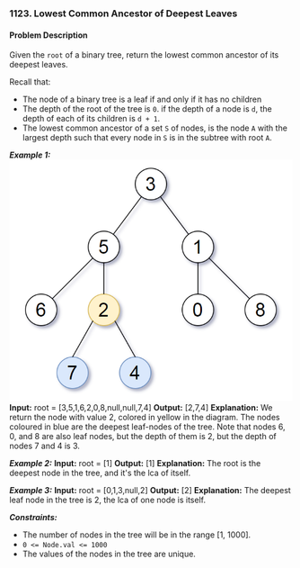 ### 1123. Lowest Common Ancestor of Deepest Leaves

#### Problem Description

Given the `root` of a binary tree, return the lowest common ancestor of its deepest leaves.

Recall that:
- The node of a binary tree is a leaf if and only if it has no children
- The depth of the root of the tree is `0`. if the depth of a node is `d`, the depth of each of its children is `d + 1`.
- The lowest common ancestor of a set `S` of nodes, is the node `A` with the largest depth such that every node in `S` is in the subtree with root `A`.
 
***Example 1:*** 
![alt text](image.png)
**Input:**  root = [3,5,1,6,2,0,8,null,null,7,4]
**Output:**  [2,7,4]
**Explanation:** We return the node with value 2, colored in yellow in the diagram.
The nodes coloured in blue are the deepest leaf-nodes of the tree.
Note that nodes 6, 0, and 8 are also leaf nodes, but the depth of them is 2, but the depth of nodes 7 and 4 is 3.

***Example 2:*** 
**Input:**  root = [1]
**Output:**  [1]
**Explanation:** The root is the deepest node in the tree, and it's the lca of itself.

***Example 3:*** 
**Input:**  root = [0,1,3,null,2]
**Output:**  [2]
**Explanation:** The deepest leaf node in the tree is 2, the lca of one node is itself.
 
***Constraints:*** 
- The number of nodes in the tree will be in the range [1, 1000].
- `0 <= Node.val <= 1000`
- The values of the nodes in the tree are unique.
 